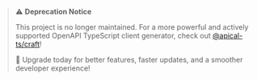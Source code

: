 > ⚠️ **Deprecation Notice**
>
> This project is no longer maintained. For a more powerful and actively
> supported OpenAPI TypeScript client generator, check out
> [@apical-ts/craft](https://www.npmjs.com/package/@apical-ts/craft)!
>
> 🚀 Upgrade today for better features, faster updates, and a smoother developer
> experience!
